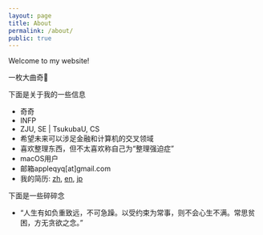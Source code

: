 ```yaml
---
layout: page
title: About
permalink: /about/
public: true
---
```


Welcome to my website!

一枚大曲奇🍪


下面是关于我的一些信息

* 奇奇
* INFP
* ZJU, SE \| TsukubaU, CS
* 希望未来可以涉足金融和计算机的交叉领域
* 喜欢整理东西，但不太喜欢称自己为“整理强迫症”
* macOS用户
* 邮箱appleqyq[at]gmail.com
* 我的简历: [zh](https://github.com/vinci7/Deedy-Resume-for-Japanese/blob/master/docs/resume-cn.pdf), [en](https://github.com/vinci7/Deedy-Resume-for-Japanese/blob/master/docs/resume.pdf), [jp](https://github.com/vinci7/Deedy-Resume-for-Japanese/blob/master/docs/resume-jp.pdf)


下面是一些碎碎念

* “人生有如负重致远，不可急躁。以受约束为常事，则不会心生不满。常思贫困，方无贪欲之念。”

